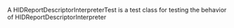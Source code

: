 A HIDReportDescriptorInterpreterTest is a test class for testing the behavior of HIDReportDescriptorInterpreter
